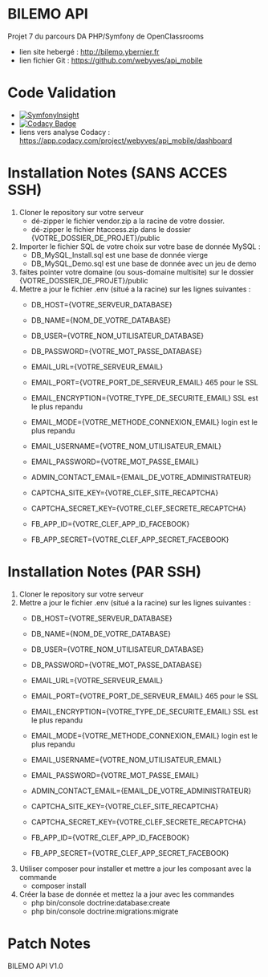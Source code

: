# BILEMO API
Projet 7 du parcours DA PHP/Symfony de OpenClassrooms
- lien site hebergé : http://bilemo.ybernier.fr
- lien fichier Git : https://github.com/webyves/api_mobile

# Code Validation
- [![SymfonyInsight](https://insight.symfony.com/projects/8ca6aaf9-d9ae-42b1-a5ec-d1bf37a935b5/big.svg)](https://insight.symfony.com/projects/8ca6aaf9-d9ae-42b1-a5ec-d1bf37a935b5)
- [![Codacy Badge](https://api.codacy.com/project/badge/Grade/4fe28bb32f0649368e07e40fde131ea7)](https://www.codacy.com/app/webyves/api_mobile?utm_source=github.com&amp;utm_medium=referral&amp;utm_content=webyves/api_mobile&amp;utm_campaign=Badge_Grade)
- liens vers analyse Codacy : https://app.codacy.com/project/webyves/api_mobile/dashboard

# Installation Notes (SANS ACCES SSH)
1) Cloner le repository sur votre serveur
	- dé-zipper le fichier vendor.zip a la racine de votre dossier.
	- dé-zipper le fichier htaccess.zip dans le dossier {VOTRE_DOSSIER_DE_PROJET}/public
2) Importer le fichier SQL de votre choix sur votre base de donnée MySQL :
	- DB_MySQL_Install.sql est une base de donnée vierge
	- DB_MySQL_Demo.sql est une base de donnée avec un jeu de demo
3) faites pointer votre domaine (ou sous-domaine multisite) sur le dossier {VOTRE_DOSSIER_DE_PROJET}/public
4) Mettre a jour le fichier .env (situé a la racine) sur les lignes suivantes :
	- DB_HOST={VOTRE_SERVEUR_DATABASE}
	- DB_NAME={NOM_DE_VOTRE_DATABASE}
	- DB_USER={VOTRE_NOM_UTILISATEUR_DATABASE}
	- DB_PASSWORD={VOTRE_MOT_PASSE_DATABASE}

	- EMAIL_URL={VOTRE_SERVEUR_EMAIL}
	- EMAIL_PORT={VOTRE_PORT_DE_SERVEUR_EMAIL}  465 pour le SSL
	- EMAIL_ENCRYPTION={VOTRE_TYPE_DE_SECURITE_EMAIL}  SSL est le plus repandu
	- EMAIL_MODE={VOTRE_METHODE_CONNEXION_EMAIL}  login est le plus repandu
	- EMAIL_USERNAME={VOTRE_NOM_UTILISATEUR_EMAIL}
	- EMAIL_PASSWORD={VOTRE_MOT_PASSE_EMAIL}

	- ADMIN_CONTACT_EMAIL={EMAIL_DE_VOTRE_ADMINISTRATEUR}

	- CAPTCHA_SITE_KEY={VOTRE_CLEF_SITE_RECAPTCHA}
	- CAPTCHA_SECRET_KEY={VOTRE_CLEF_SECRETE_RECAPTCHA}

	- FB_APP_ID={VOTRE_CLEF_APP_ID_FACEBOOK}
	- FB_APP_SECRET={VOTRE_CLEF_APP_SECRET_FACEBOOK}

# Installation Notes (PAR SSH)
1) Cloner le repository sur votre serveur
2) Mettre a jour le fichier .env (situé a la racine) sur les lignes suivantes :
	- DB_HOST={VOTRE_SERVEUR_DATABASE}
	- DB_NAME={NOM_DE_VOTRE_DATABASE}
	- DB_USER={VOTRE_NOM_UTILISATEUR_DATABASE}
	- DB_PASSWORD={VOTRE_MOT_PASSE_DATABASE}

	- EMAIL_URL={VOTRE_SERVEUR_EMAIL}
	- EMAIL_PORT={VOTRE_PORT_DE_SERVEUR_EMAIL}  465 pour le SSL
	- EMAIL_ENCRYPTION={VOTRE_TYPE_DE_SECURITE_EMAIL}  SSL est le plus repandu
	- EMAIL_MODE={VOTRE_METHODE_CONNEXION_EMAIL}  login est le plus repandu
	- EMAIL_USERNAME={VOTRE_NOM_UTILISATEUR_EMAIL}
	- EMAIL_PASSWORD={VOTRE_MOT_PASSE_EMAIL}

	- ADMIN_CONTACT_EMAIL={EMAIL_DE_VOTRE_ADMINISTRATEUR}

	- CAPTCHA_SITE_KEY={VOTRE_CLEF_SITE_RECAPTCHA}
	- CAPTCHA_SECRET_KEY={VOTRE_CLEF_SECRETE_RECAPTCHA}
	
	- FB_APP_ID={VOTRE_CLEF_APP_ID_FACEBOOK}
	- FB_APP_SECRET={VOTRE_CLEF_APP_SECRET_FACEBOOK}
3) Utiliser composer pour installer et mettre a jour les composant avec la commande 
	- composer install
4) Créer la base de donnée et mettez la a jour avec les commandes
	- php bin/console doctrine:database:create
	- php bin/console doctrine:migrations:migrate


# Patch Notes
BILEMO API V1.0
